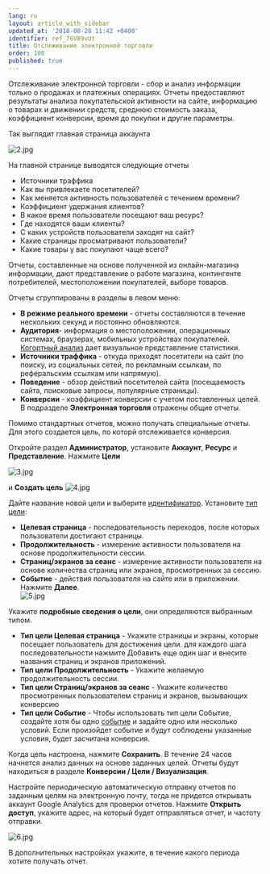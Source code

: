 ```yaml
---
lang: ru
layout: article_with_sidebar
updated_at: '2018-08-28 11:42 +0400'
identifier: ref_76V89vUt
title: Отслеживание электронной торговли
order: 100
published: true
---
```

Отслеживание электронной торговли - сбор и анализ информации только о продажах и платежных операциях. Отчеты предоставляют результаты анализа покупательской активности на сайте, информацию о товарах и движении средств, среднюю стоимость заказа, коэффициент конверсии, время до покупки и другие параметры. 

Так выглядит главная страница аккаунта

![2.jpg]({{site.baseurl}}/attachments/ref_76V89vUt/2.jpg)

На главной странице выводятся следующие отчеты 
* Источники траффика 
* Как вы привлекаете посетителей?
* Как меняется активность пользователей с течением времени?
* Коэффициент удержания клиентов?
* В какое время пользователи посещают ваш ресурс?
* Где находятся ваши клиенты?
* С каких устройств пользователи заходят на сайт?
* Какие страницы просматривают пользователи?
* Какие товары у вас покупают чаще всего?

Отчеты, составленные на основе полученной из онлайн-магазина информации, дают представление о работе магазина, контингенте потребителей, местоположении покупателей, выборе товаров. 

Отчеты сгруппированы в разделы в левом меню:

- **В режиме реального времени** - отчеты составляются в течение нескольких секунд и постоянно обновляются.
- **Аудитория**- информация о местоположении, операционных системах, браузерах, мобильных устройствах покупателей. [Когортный анализ](https://support.google.com/analytics/answer/6158745?hl=ru) дает визуальное представление статистики. 
- **Источники траффика** - откуда приходят посетители на сайт (по поиску, из социальных сетей, по рекламным ссылкам, по реферальским ссылкам или напрямую).
- **Поведение** - обзор действий посетителей сайта (посещаемость сайта, поисковые запросы, популярные страницы).
- **Конверсии** - коэффициент конверсии с учетом поставленных целей. В подразделе **Электронная торговля** отражены общие отчеты.
    
 Помимо стандартных отчетов, можно получать специальные отчеты. Для этого создается цель, по которй отслеживается конверсия. 

Откройте раздел **Администратор**, установите **Аккаунт**, **Ресурс** и **Представление**. Нажмите **Цели** 

![3.jpg]({{site.baseurl}}/attachments/ref_76V89vUt/3.jpg)

и **Создать цель**
![4.jpg]({{site.baseurl}}/attachments/ref_76V89vUt/4.jpg)


Дайте название новой цели и выберите [идентификатор](https://support.google.com/analytics/answer/1012040?hl=ru&ref_topic=6150889#goal_sets).
         Установите [тип цели](https://support.google.com/analytics/answer/1032415#goal_type):
- **Целевая страница** - последовательность переходов, после которых пользователи достигают страницы. 
- **Продолжительность** - измерение активности пользователя на основе продолжительности сессии.
- **Страниц/экранов за сеанс** - измерение активности пользователя на основе количества страниц или экранов, просмотренных за сессию. 
- **Событие** - действия пользователя на сайте или в приложении. 
      Нажмите **Далее**.  
      ![5.jpg]({{site.baseurl}}/attachments/ref_76V89vUt/5.jpg)


Укажите **подробные сведения о цели**, они определяются выбранным типом.
  
- **Тип цели Целевая страница** - Укажите страницы и экраны, которые посещает пользователь для достижения цели. для каждого шага последовательности нажмите Добавить еще один шаг и внесите названия страниц и экранов приложений.
- **Тип цели Продолжительность** - Укажите желаемую продолжительность сессии.
- **Тип цели Страниц/экранов за сеанс** - Укажите количество просмотренных пользователем страниц и экранов, вызывающих конверсию
- **Тип цели Событие** - Чтобы использовать тип цели Событие, создайте хотя бы одно [событие](https://support.google.com/analytics/answer/1033068?hl=ru-GB&utm_id=ad) и задайте одно или несколько условий. Если произойдет событие и будут соблюдены указанные условия, будет засчитана конверсия. 
     

Когда цель настроена, нажмите **Сохранить**. В  течение 24 часов начнется анализ данных на основе заданных целей. Отчеты будут находиться в разделе **Конверсии / Цели / Визуализация**.

Настройте периодическую автоматическую отправку отчетов по заданным целям на электронную почту, тогда не придется открывать аккаунт Google Analytics для проверки отчетов. Нажмите **Открыть доступ**, укажите адрес, на который будет отправляться отчет, и частоту отправки.

![6.jpg]({{site.baseurl}}/attachments/ref_76V89vUt/6.jpg)

В дополнительных настройках укажите, в течение какого периода хотите получать отчет.

